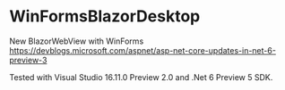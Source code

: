 # WinFormsBlazorDesktop

New BlazorWebView with WinForms https://devblogs.microsoft.com/aspnet/asp-net-core-updates-in-net-6-preview-3

Tested with Visual Studio 16.11.0 Preview 2.0 and .Net 6 Preview 5 SDK.

